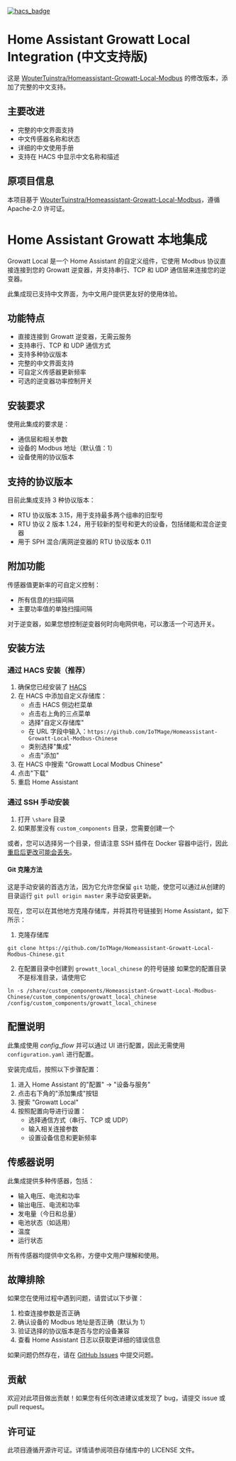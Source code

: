 [![hacs_badge](https://img.shields.io/badge/HACS-Custom-41BDF5.svg?style=for-the-badge)](https://github.com/hacs/integration)

# Home Assistant Growatt Local Integration (中文支持版)

这是 [WouterTuinstra/Homeassistant-Growatt-Local-Modbus](https://github.com/WouterTuinstra/Homeassistant-Growatt-Local-Modbus) 的修改版本，添加了完整的中文支持。

## 主要改进

- 完整的中文界面支持
- 中文传感器名称和状态
- 详细的中文使用手册
- 支持在 HACS 中显示中文名称和描述

## 原项目信息

本项目基于 [WouterTuinstra/Homeassistant-Growatt-Local-Modbus](https://github.com/WouterTuinstra/Homeassistant-Growatt-Local-Modbus)，遵循 Apache-2.0 许可证。

# Home Assistant Growatt 本地集成

Growatt Local 是一个 Home Assistant 的自定义组件，它使用 Modbus 协议直接连接到您的 Growatt 逆变器，并支持串行、TCP 和 UDP 通信层来连接您的逆变器。

此集成现已支持中文界面，为中文用户提供更友好的使用体验。

## 功能特点

- 直接连接到 Growatt 逆变器，无需云服务
- 支持串行、TCP 和 UDP 通信方式
- 支持多种协议版本
- 完整的中文界面支持
- 可自定义传感器更新频率
- 可选的逆变器功率控制开关

## 安装要求

使用此集成的要求是：
* 通信层和相关参数
* 设备的 Modbus 地址（默认值：1）
* 设备使用的协议版本

## 支持的协议版本

目前此集成支持 3 种协议版本：
* RTU 协议版本 3.15，用于支持最多两个组串的旧型号
* RTU 协议 2 版本 1.24，用于较新的型号和更大的设备，包括储能和混合逆变器
* 用于 SPH 混合/离网逆变器的 RTU 协议版本 0.11

## 附加功能

传感器值更新率的可自定义控制：
* 所有信息的扫描间隔
* 主要功率值的单独扫描间隔

对于逆变器，如果您想控制逆变器何时向电网供电，可以激活一个可选开关。

## 安装方法

### 通过 HACS 安装（推荐）

1. 确保您已经安装了 [HACS](https://hacs.xyz/)
2. 在 HACS 中添加自定义存储库：
   - 点击 HACS 侧边栏菜单
   - 点击右上角的三点菜单
   - 选择"自定义存储库"
   - 在 URL 字段中输入：`https://github.com/IoTMage/Homeassistant-Growatt-Local-Modbus-Chinese`
   - 类别选择"集成"
   - 点击"添加"
3. 在 HACS 中搜索 "Growatt Local Modbus Chinese"
4. 点击"下载"
5. 重启 Home Assistant

### 通过 SSH 手动安装

1. 打开 `\share` 目录
2. 如果那里没有 `custom_components` 目录，您需要创建一个

或者，您可以选择另一个目录，但请注意 SSH 插件在 Docker 容器中运行，因此[重启后更改可能会丢失](https://community.home-assistant.io/t/user-file-changes-lost-on-reboot/545757/2)。

#### Git 克隆方法

这是手动安装的首选方法，因为它允许您保留 `git` 功能，使您可以通过从创建的目录运行 `git pull origin master` 来手动安装更新。

现在，您可以在其他地方克隆存储库，并将其符号链接到 Home Assistant，如下所示：

1. 克隆存储库

```shell
git clone https://github.com/IoTMage/Homeassistant-Growatt-Local-Modbus-Chinese.git
```

2. 在配置目录中创建到 `growatt_local_chinese` 的符号链接
   如果您的配置目录不是标准目录，请使用它

```shell
ln -s /share/custom_components/Homeassistant-Growatt-Local-Modbus-Chinese/custom_components/growatt_local_chinese /config/custom_components/growatt_local_chinese
```

## 配置说明

此集成使用 *config_flow* 并可以通过 UI 进行配置，因此无需使用 `configuration.yaml` 进行配置。

安装完成后，按照以下步骤配置：

1. 进入 Home Assistant 的"配置" -> "设备与服务"
2. 点击右下角的"添加集成"按钮
3. 搜索 "Growatt Local"
4. 按照配置向导进行设置：
   - 选择通信方式（串行、TCP 或 UDP）
   - 输入相关连接参数
   - 设置设备信息和更新频率

## 传感器说明

此集成提供多种传感器，包括：

- 输入电压、电流和功率
- 输出电压、电流和功率
- 发电量（今日和总量）
- 电池状态（如适用）
- 温度
- 运行状态

所有传感器均提供中文名称，方便中文用户理解和使用。

## 故障排除

如果您在使用过程中遇到问题，请尝试以下步骤：

1. 检查连接参数是否正确
2. 确认设备的 Modbus 地址是否正确（默认为 1）
3. 验证选择的协议版本是否与您的设备兼容
4. 查看 Home Assistant 日志以获取更详细的错误信息

如果问题仍然存在，请在 [GitHub Issues](https://github.com/IoTMage/Homeassistant-Growatt-Local-Modbus-Chinese/issues) 中提交问题。

## 贡献

欢迎对此项目做出贡献！如果您有任何改进建议或发现了 bug，请提交 issue 或 pull request。

## 许可证

此项目遵循开源许可证。详情请参阅项目存储库中的 LICENSE 文件。 
